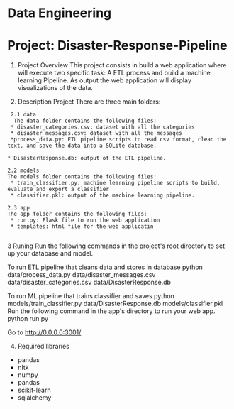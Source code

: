 # Data Engineering
# Project: Disaster-Response-Pipeline
1. Project Overview
This project consists in build a web application where will execute two specific task:  A ETL process and build a machine learning Pipeline. As output the web application will display visualizations of the data.

2. Description Project
There are three main folders:

<pre><code> 2.1 data
  The data folder contains the following files:
 * disaster_categories.csv: dataset with all the categories
 * disaster_messages.csv: dataset with all the messages
 *process_data.py: ETL pipeline scripts to read csv format, clean the text, and save the data into a SQLite database.
 
* DisasterResponse.db: output of the ETL pipeline.

2.2 models
The models folder contains the following files:
 * train_classifier.py: machine learning pipeline scripts to build, evaluate and export a classifier
 * classifier.pkl: output of the machine learning pipeline.
 
2.3 app
The app folder contains the following files:
 * run.py: Flask file to run the web application
 * templates: html file for the web applicatin
 </code></pre>

3 Runing
Run the following commands in the project's root directory to set up your database and model.

To run ETL pipeline that cleans data and stores in database python data/process_data.py data/disaster_messages.csv data/disaster_categories.csv data/DisasterResponse.db

To run ML pipeline that trains classifier and saves python models/train_classifier.py data/DisasterResponse.db models/classifier.pkl
Run the following command in the app's directory to run your web app. python run.py

Go to http://0.0.0.0:3001/

4. Required libraries
* pandas
* nltk
* numpy
* pandas
* scikit-learn
* sqlalchemy 




